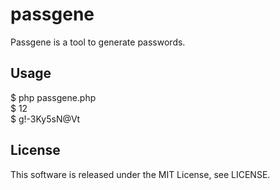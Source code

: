 # passgene

Passgene is a tool to generate passwords.

## Usage

$ php passgene.php  
$ 12  
$ g!-3Ky5sN@Vt  

## License

This software is released under the MIT License, see LICENSE.

